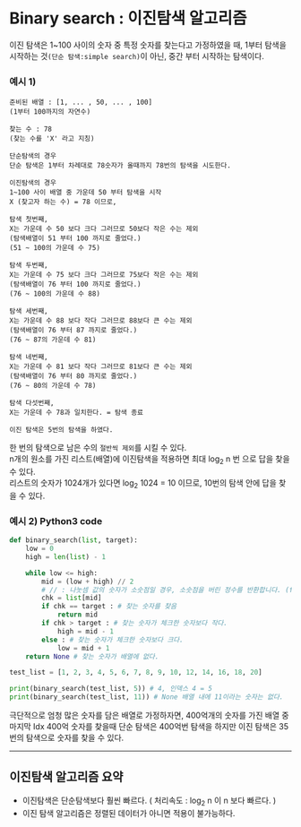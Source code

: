 # Binary search : 이진탐색 알고리즘

이진 탐색은 1~100 사이의 숫자 중 특정 숫자를 찾는다고 가정하였을 때, 1부터 탐색을 시작하는 것`(단순 탐색:simple search)`이 아닌, 중간 부터 시작하는 탐색이다.

### 예시 1)
```
준비된 배열 : [1, ... , 50, ... , 100]
(1부터 100까지의 자연수)

찾는 수 : 78
(찾는 수를 'X' 라고 지칭)

단순탐색의 경우
단순 탐색은 1부터 차례대로 78숫자가 올때까지 78번의 탐색을 시도한다.

이진탐색의 경우
1~100 사이 배열 중 가운데 50 부터 탐색을 시작
X (찾고자 하는 수) = 78 이므로,

탐색 첫번째,
X는 가운데 수 50 보다 크다 그러므로 50보다 작은 수는 제외
(탐색배열이 51 부터 100 까지로 줄었다.)
(51 ~ 100의 가운데 수 75)

탐색 두번째,
X는 가운데 수 75 보다 크다 그러므로 75보다 작은 수는 제외
(탐색배열이 76 부터 100 까지로 줄었다.)
(76 ~ 100의 가운데 수 88)

탐색 세번째,
X는 가운데 수 88 보다 작다 그러므로 88보다 큰 수는 제외
(탐색배열이 76 부터 87 까지로 줄었다.)
(76 ~ 87의 가운데 수 81)

탐색 네번째,
X는 가운데 수 81 보다 작다 그러므로 81보다 큰 수는 제외
(탐색배열이 76 부터 80 까지로 줄었다.)
(76 ~ 80의 가운데 수 78)

탐색 다섯번째,
X는 가운데 수 78과 일치한다. = 탐색 종료

이진 탐색은 5번의 탐색을 하였다.
```

한 번의 탐색으로 남은 수의 `절반씩 제외`를 시킬 수 있다.\
n개의 원소를 가진 리스트(배열)에 이진탐색을 적용하면 최대 log<sub>2</sub> n 번 으로 답을 찾을 수 있다.\
리스트의 숫자가 1024개가 있다면 log<sub>2</sub> 1024 = 10 이므로, 10번의 탐색 안에 답을 찾을 수 있다.

### 예시 2) Python3 code
```python
def binary_search(list, target):
    low = 0
    high = len(list) - 1

    while low <= high:
        mid = (low + high) // 2
        # // : 나눗셈 값의 숫자가 소숫점일 경우, 소숫점을 버린 정수를 반환합니다. (floor division)
        chk = list[mid]
        if chk == target : # 찾는 숫자를 찾음
            return mid
        if chk > target : # 찾는 숫자가 체크한 숫자보다 작다.
            high = mid - 1
        else : # 찾는 숫자가 체크한 숫자보다 크다.
            low = mid + 1
    return None # 찾는 숫자가 배열에 없다.

test_list = [1, 2, 3, 4, 5, 6, 7, 8, 9, 10, 12, 14, 16, 18, 20]

print(binary_search(test_list, 5)) # 4, 인덱스 4 = 5
print(binary_search(test_list, 11)) # None 배열 내에 11이라는 숫자는 없다.
```

극단적으로 엄청 많은 숫자를 담은 배열로 가정하자면, 400억개의 숫자를 가진 배열 중 마지막 Idx 400억 숫자를 찾을때 단순 탐색은 400억번 탐색을 하지만 이진 탐색은 35번의 탐색으로 숫자를 찾을 수 있다.

---

## 이진탐색 알고리즘 요약

- 이진탐색은 단순탐색보다 훨씬 빠르다. ( 처리속도 : log<sub>2</sub> n 이 n 보다 빠르다. )
- 이진 탐색 알고리즘은 정렬된 데이터가 아니면 적용이 불가능하다.